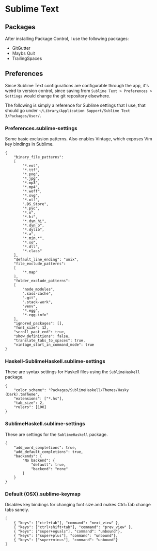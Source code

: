 # Sublime Text

## Packages

After installing Package Control, I use the following packages:

- GitGutter
- Maybs Quit
- TrailingSpaces

## Preferences

Since Sublime Text configurations are configurable through the app, it's weird to version control, since saving from `Sublime Text > Preferences > Settings` would change the git repository elsewhere.

The following is simply a reference for Sublime settings that I use, that should go under `~/Library/Application Support/Sublime Text 3/Packages/User/`.

### Preferences.sublime-settings

Some basic exclusion patterns. Also enables Vintage, which exposes Vim key bindings in Sublime.

```
{
    "binary_file_patterns":
    [
        "*.eot",
        "*.ttf",
        "*.png",
        "*.jpg",
        "*.mp3",
        "*.mp4",
        "*.woff",
        "*.svg",
        "*.otf",
        ".DS_Store",
        "*.pyc",
        "*.o",
        "*.hi",
        "*.dyn_hi",
        "*.dyn_o",
        "*.dylib",
        "*.a",
        "*.min.*",
        "*.so",
        "*.dll",
        "*.class"
    ],
    "default_line_ending": "unix",
    "file_exclude_patterns":
    [
        "*.map"
    ],
    "folder_exclude_patterns":
    [
        "node_modules",
        ".sass-cache",
        ".git",
        ".stack-work",
        "venv",
        "*.egg",
        "*.egg-info"
    ],
    "ignored_packages": [],
    "font_size": 12,
    "scroll_past_end": true,
    "show_definitions": false,
    "translate_tabs_to_spaces": true,
    "vintage_start_in_command_mode": true
}
```

### Haskell-SublimeHaskell.sublime-settings

These are syntax settings for Haskell files using the `SublimeHaskell` package.

```
{
    "color_scheme": "Packages/SublimeHaskell/Themes/Hasky (Dark).tmTheme",
    "extensions": ["*.hs"],
    "tab_size": 2,
    "rulers": [100]
}
```

### SublimeHaskell.sublime-settings

These are settings for the `SublimeHaskell` package.

```
{
    "add_word_completions": true,
    "add_default_completions": true,
    "backends": {
        "No backend": {
            "default": true,
            "backend": "none"
        }
    }
}
```

### Default (OSX).sublime-keymap

Disables key bindings for changing font size and makes Ctrl+Tab change tabs sanely.

```
[
    { "keys": ["ctrl+tab"], "command": "next_view" },
    { "keys": ["ctrl+shift+tab"], "command": "prev_view" },
    { "keys": ["super+equals"], "command": "unbound"},
    { "keys": ["super+plus"], "command": "unbound"},
    { "keys": ["super+minus"], "command": "unbound"}
]
```


